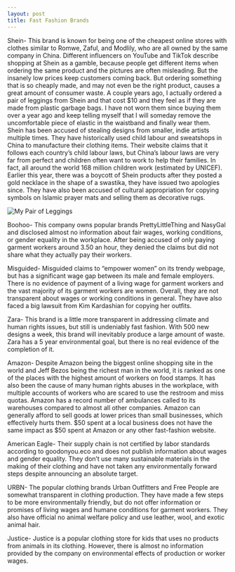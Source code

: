 ```yaml
---
layout: post
title: Fast Fashion Brands
---
```




Shein- This brand is known for being one of the cheapest online stores with clothes similar to Romwe, Zaful, and Modlily, who are all owned by the same company in China. Different influencers on YouTube and TikTok describe shopping at Shein as a gamble, because people get different items when ordering the same product and the pictures are often misleading. But the insanely low prices keep customers coming back. But ordering something that is so cheaply made, and may not even be the right product, causes a great amount of consumer waste. A couple years ago, I actually ordered a pair of leggings from Shein and that cost $10 and they feel as if they are made from plastic garbage bags. I have not worn them since buying them over a year ago and keep telling myself that I will someday remove the uncomfortable piece of elastic in the waistband and finally wear them. Shein has been accused of stealing designs from smaller, indie artists multiple times. They have historically used child labour and sweatshops in China to manufacture their clothing items. Their website claims that it follows each country’s child labour laws, but China’s labour laws are very far from perfect and children often want to work to help their families. In fact, all around the world 168 million children work (estimated by UNICEF). Earlier this year, there was a boycott of Shein products after they posted a gold necklace in the shape of a swastika, they have issued two apologies since. They have also been accused of cultural appropriation for copying symbols on Islamic prayer mats and selling them as decorative rugs. 

<img src="Shein_photo.PNG" alt= "My Pair of Leggings"> 
 
Boohoo- This company owns popular brands PrettyLittleThing and NasyGal and disclosed almost no information about fair wages, working conditions, or gender equality in the workplace. After being accused of only paying garment workers around 3.50 an hour, they denied the claims but did not share what they actually pay their workers. 

Misguided- Misguided claims to “empower women” on its trendy webpage, but has a significant wage gap between its male and female employers. There is no evidence of payment of a living wage for garment workers and the vast majority of its garment workers are women. Overall, they are not transparent about wages or working conditions in general. They have also faced a big lawsuit from Kim Kardashian for copying her outfits. 

Zara- This brand is a little more transparent in addressing climate and human rights issues, but still is undeniably fast fashion. With 500 new designs a week, this brand will inevitably produce a large amount of waste. Zara has a 5 year environmental goal, but there is no real evidence of the completion of it. 

Amazon- Despite Amazon being the biggest online shopping site in the world and Jeff Bezos being the richest man in the world, it is ranked as one of the places with the highest amount of workers on food stamps. It has also been the cause of many human rights abuses in the workplace, with multiple accounts of workers who are scared to use the restroom and miss quotas. Amazon has a record number of ambulances called to its warehouses compared to almost all other companies. Amazon can generally afford to sell goods at lower prices than small businesses, which effectively hurts them. $50 spent at a local business does not have the same impact as $50 spent at Amazon or any other fast-fashion website.

American Eagle- Their supply chain is not certified by labor standards according to goodonyou.eco and does not publish information about wages and gender equality. They don’t use many sustainable materials in the making of their clothing and have not taken any environmentally forward steps despite announcing an absolute target. 


URBN- The popular clothing brands Urban Outfitters and Free People are somewhat transparent in clothing production. They have made a few steps to be more environmentally friendly, but do not offer information or promises of living wages and humane conditions for garment workers. They also have official no animal welfare policy and use leather, wool, and exotic animal hair. 

Justice- Justice is a popular clothing store for kids that uses no products from animals in its clothing. However, there is almost no information provided by the company on environmental effects of production or worker wages.  

